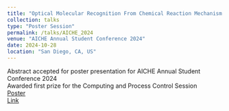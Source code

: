 ```yaml
---
title: "Optical Molecular Recognition From Chemical Reaction Mechanism Images"
collection: talks
type: "Poster Session"
permalink: /talks/AICHE_2024
venue: "AICHE Annual Student Conference 2024"
date: 2024-10-28
location: "San Diego, CA, US"
---
```

Abstract accepted for poster presentation for AICHE Annual Student Conference 2024<br/>
Awarded first prize for the Computing and Process Control Session<br/>
[Poster](../files/poster_101024.pdf) <br/>
[Link](https://aiche.confex.com/aiche/2024/prelim.cgi/Paper/698901)
